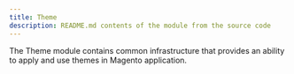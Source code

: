 ```yaml
---
title: Theme
description: README.md contents of the module from the source code
---
```


The Theme module contains common infrastructure that provides an ability to apply and use themes in Magento application.
